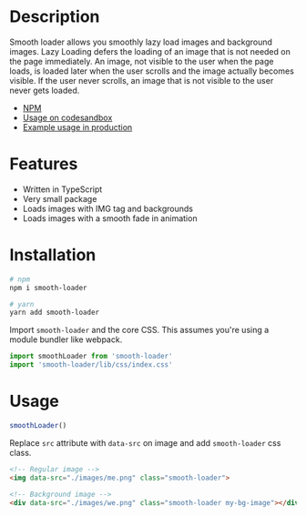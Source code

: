 # Description

Smooth loader allows you smoothly lazy load images and background images. Lazy Loading defers the loading of an image that is not needed on the page immediately. An image, not visible to the user when the page loads, is loaded later when the user scrolls and the image actually becomes visible. If the user never scrolls, an image that is not visible to the user never gets loaded.

- [NPM](https://www.npmjs.com/package/smooth-loader)
- [Usage on codesandbox](https://codesandbox.io/s/smooth-loader-example-usage-5xr6h)
- [Example usage in production](https://shobar.com.ua/category/photo-reports)

# Features

- Written in TypeScript
- Very small package
- Loads images with IMG tag and backgrounds
- Loads images with a smooth fade in animation

# Installation

```bash
# npm
npm i smooth-loader

# yarn
yarn add smooth-loader
```

Import `smooth-loader` and the core CSS. This assumes you're using a module bundler like webpack.

```js
import smoothLoader from 'smooth-loader'
import 'smooth-loader/lib/css/index.css'
```

# Usage

```js
smoothLoader()
```

Replace `src` attribute with `data-src` on image and add `smooth-loader` css class.

```html
<!-- Regular image -->
<img data-src="./images/me.png" class="smooth-loader">

<!-- Background image -->
<div data-src="./images/we.png" class="smooth-loader my-bg-image"></div>
```